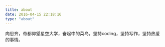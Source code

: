 ```yaml
---
title: about
date: 2016-04-15 22:18:16
type: "about"
---
```

向思齐，帝都仰望星空大学，奋起中的菜鸟，坚持coding，坚持写作，坚持热爱的事情。
